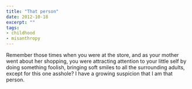 ```yaml
---
title: "That person"
date: 2012-10-18
excerpt: ""
tags:
- childhood
- misanthropy
---
```

Remember those times when you were at the store, and as your mother went about her shopping, you were attracting attention to your little self by doing something foolish, bringing soft smiles to all the surrounding adults, except for this one asshole? I have a growing suspicion that I am that person.
